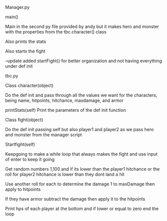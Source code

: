 Manager.py 

main()

   Main in the second py file provided by andy but it makes hero and monster with the properties from the tbc.character() class

   Also prints the stats

   Also starts the fight

   –update added startFight() for better organization and not having everything under def init



tbc.py

Class character(object)

   Do the def init and pass through all the values we want for the characters, being name, hitpoints, hitchance, maxdamage, and armor

   printStats(self)
   Print the parameters of the def init function

Class fight(object)

  Do the def init passing self but also player1 and player2 as we pass hero and monster from the manager script

  Startfight(self)

   Keepgoing to make a while loop that always makes the fight and use input of enter to keep it going

   Get random numbers 1,100 and if its lower than the player1 hitchance or the roll for player2 hitchance is lower than they dont land a hit

   Use another roll for each to determine the damage 1 to maxDamage then apply to hitpoints

   If they have armor subtract the damage then apply it to the hitpoints

   Print hps of each player at the bottom and if lower or equal to zero end the loop

